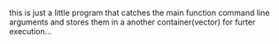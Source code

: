 this is just a little program that catches the main function command line arguments and stores them in a another container(vector) for furter execution...
